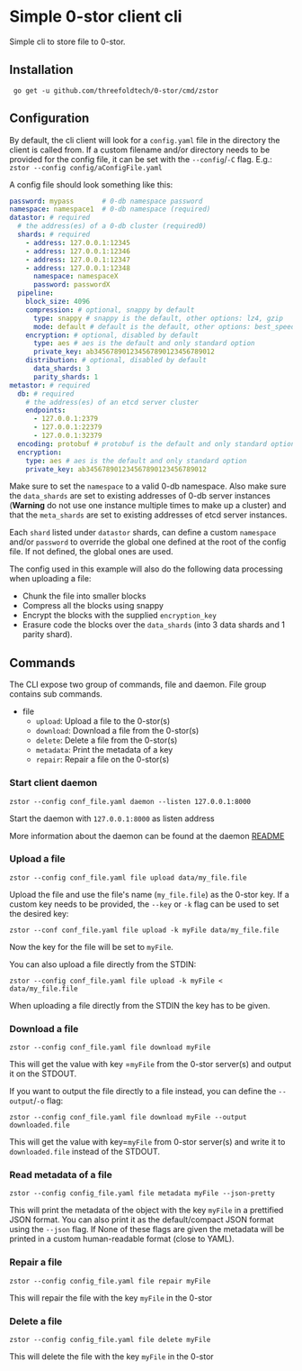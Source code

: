 # Simple 0-stor client cli

Simple cli to store file to 0-stor.

## Installation

```
 go get -u github.com/threefoldtech/0-stor/cmd/zstor
```

## Configuration

By default, the cli client will look for a `config.yaml` file in the directory the client is called from.
If a custom filename and/or directory needs to be provided for the config file, it can be set with the `--config`/`-C` flag. E.g.:
`zstor --config config/aConfigFile.yaml`

A config file should look something like this:
```yaml
password: mypass       # 0-db namespace password
namespace: namespace1  # 0-db namespace (required)
datastor: # required
  # the address(es) of a 0-db cluster (required0)
  shards: # required
    - address: 127.0.0.1:12345
    - address: 127.0.0.1:12346
    - address: 127.0.0.1:12347
    - address: 127.0.0.1:12348
      namespace: namespaceX
      password: passwordX
  pipeline:
    block_size: 4096
    compression: # optional, snappy by default
      type: snappy # snappy is the default, other options: lz4, gzip
      mode: default # default is the default, other options: best_speed, best_compression
    encryption: # optional, disabled by default
      type: aes # aes is the default and only standard option
      private_key: ab345678901234567890123456789012
    distribution: # optional, disabled by default
      data_shards: 3
      parity_shards: 1
metastor: # required
  db: # required
    # the address(es) of an etcd server cluster
    endpoints:
      - 127.0.0.1:2379
      - 127.0.0.1:22379
      - 127.0.0.1:32379
  encoding: protobuf # protobuf is the default and only standard option
  encryption:
    type: aes # aes is the default and only standard option
    private_key: ab345678901234567890123456789012
```

Make sure to set the `namespace` to a valid 0-db namespace.
Also make sure the `data_shards` are set to existing addresses of 0-db server instances (**Warning** do not use one instance multiple times to make up a cluster)
and that the `meta_shards` are set to existing addresses of etcd server instances.

Each `shard` listed under `datastor` shards, can define a custom `namespace` and/or `password` to override
the global one defined at the root of the config file. If not defined, the global ones are used.

The config used in this example will also do the following data processing when uploading a file:
- Chunk the file into smaller blocks
- Compress all the blocks using snappy
- Encrypt the blocks with the supplied `encryption_key`
- Erasure code the blocks over the `data_shards` (into 3 data shards and 1 parity shard).

## Commands
The CLI expose two group of commands, file and daemon. File group contains sub commands.

- file
  - `upload`: Upload a file to the 0-stor(s)
  - `download`: Download a file from the 0-stor(s)
  - `delete`: Delete a file from the 0-stor(s)
  - `metadata`: Print the metadata of a key
  - `repair`: Repair a file on the 0-stor(s)

### Start client daemon

```
zstor --config conf_file.yaml daemon --listen 127.0.0.1:8000
```

Start the daemon with  `127.0.0.1:8000`  as listen address

More information about the daemon can be found at the daemon [README](/daemon/api/grpc/README.md)

### Upload a file

```
zstor --config conf_file.yaml file upload data/my_file.file
```

Upload the file and use the file's name (`my_file.file`) as the 0-stor key.
If a custom key needs to be provided, the `--key` or `-k` flag can be used to set the desired key:

```
zstor --conf conf_file.yaml file upload -k myFile data/my_file.file
```

Now the key for the file will be set to `myFile`.

You can also upload a file directly from the STDIN:

```
zstor --config conf_file.yaml file upload -k myFile < data/my_file.file
```

When uploading a file directly from the STDIN the key has to be given.

### Download a file

```
zstor --config conf_file.yaml file download myFile
```

This will get the value with key =`myFile`
from the 0-stor server(s) and output it on the STDOUT.

If you want to output the file directly to a file instead,
you can define the `--output`/`-o` flag:

```
zstor --config conf_file.yaml file download myFile --output downloaded.file
```

This will get the value with key=`myFile`
from 0-stor server(s) and write it to `downloaded.file` instead of the STDOUT.

### Read metadata of a file

```
zstor --config config_file.yaml file metadata myFile --json-pretty
```

This will print the metadata of the object with the key `myFile` in a prettified JSON format.
You can also print it as the default/compact JSON format using the `--json` flag.
If None of these flags are given the metadata will be printed in a custom human-readable format (close to YAML).

### Repair a file

```
zstor --config config_file.yaml file repair myFile
```
This will repair the file with the key `myFile` in the 0-stor

### Delete a file

```
zstor --config config_file.yaml file delete myFile
```
This will delete the file with the key `myFile` in the 0-stor
